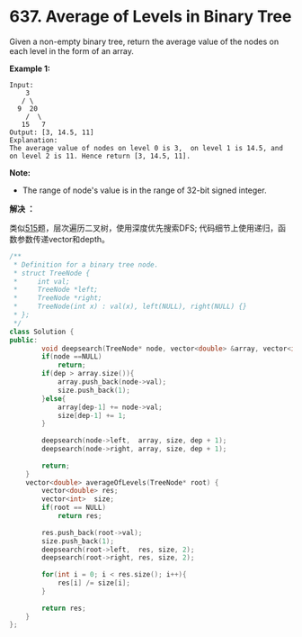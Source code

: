 # 637. Average of Levels in Binary Tree

Given a non-empty binary tree, return the average value of the nodes on each level in the form of an array.

**Example 1:**
```
Input:
    3
   / \
  9  20
    /  \
   15   7
Output: [3, 14.5, 11]
Explanation:
The average value of nodes on level 0 is 3,  on level 1 is 14.5, and on level 2 is 11. Hence return [3, 14.5, 11].
```

**Note:**
- The range of node's value is in the range of 32-bit signed integer.

**解决 ：**

类似[515](https://github.com/sqingxin/leeeetsgo/blob/master/515-Find%20Largest%20Value%20in%20Each%20Tree%20Row.md)题，层次遍历二叉树，使用深度优先搜索DFS; 代码细节上使用递归，函数参数传递vector和depth。

``` cpp
/**
 * Definition for a binary tree node.
 * struct TreeNode {
 *     int val;
 *     TreeNode *left;
 *     TreeNode *right;
 *     TreeNode(int x) : val(x), left(NULL), right(NULL) {}
 * };
 */
class Solution {
public:
        void deepsearch(TreeNode* node, vector<double> &array, vector<int> &size, int dep){
        if(node ==NULL)
            return;
        if(dep > array.size()){
            array.push_back(node->val);
            size.push_back(1);
        }else{
            array[dep-1] += node->val;
            size[dep-1] += 1;
        }
        
        deepsearch(node->left,  array, size, dep + 1);
        deepsearch(node->right, array, size, dep + 1);
        
        return;
    }
    vector<double> averageOfLevels(TreeNode* root) {
        vector<double> res;
        vector<int>  size;
        if(root == NULL)
            return res;
        
        res.push_back(root->val);
        size.push_back(1);
        deepsearch(root->left,  res, size, 2);
        deepsearch(root->right, res, size, 2);
        
        for(int i = 0; i < res.size(); i++){
            res[i] /= size[i];
        }
        
        return res;
    }
};
```

